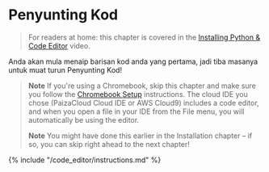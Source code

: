 # Penyunting Kod

> For readers at home: this chapter is covered in the [Installing Python & Code Editor](https://www.youtube.com/watch?v=pVTaqzKZCdA&t=4m43s) video.

Anda akan mula menaip barisan kod anda yang pertama, jadi tiba masanya untuk muat turun Penyunting Kod!

> **Note** If you're using a Chromebook, skip this chapter and make sure you follow the [Chromebook Setup](../chromebook_setup/README.md) instructions. The cloud IDE you chose (PaizaCloud Cloud IDE or AWS Cloud9) includes a code editor, and when you open a file in your IDE from the File menu, you will automatically be using the editor.
> 
> **Note** You might have done this earlier in the Installation chapter – if so, you can skip right ahead to the next chapter!

{% include "/code_editor/instructions.md" %}